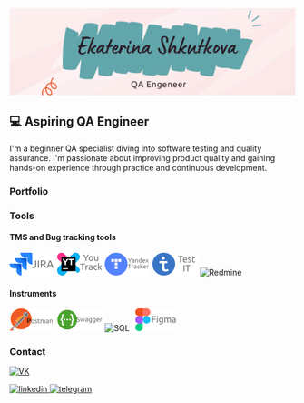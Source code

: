 ![Header](https://github.com/shkutkova/shkutkova/blob/main/assets/Ekaterina%20Shkutkova.png)

## 💻 Aspiring QA Engineer
I'm a beginner QA specialist diving into software testing and quality assurance.
I'm passionate about improving product quality and gaining hands-on experience through practice and continuous development.

### Portfolio

### Tools
#### TMS and Bug tracking tools
![Jira](https://raw.githubusercontent.com/shkutkova/shkutkova/refs/heads/main/assets/Jira.png)
![YouTrack](https://raw.githubusercontent.com/shkutkova/shkutkova/refs/heads/main/assets/YouTrack.png)
![Yandex Tracker](https://raw.githubusercontent.com/shkutkova/shkutkova/refs/heads/main/assets/YT.png)
![TestIT](https://raw.githubusercontent.com/shkutkova/shkutkova/refs/heads/main/assets/Test%20IT.png)
![Redmine](https://img.shields.io/badge/-Redmine-333333?style=for-the-badge&logo=redmine)

#### Instruments 


![Postman](https://raw.githubusercontent.com/shkutkova/shkutkova/refs/heads/main/assets/Postman.png)
![Swagger](https://raw.githubusercontent.com/shkutkova/shkutkova/refs/heads/main/assets/Swagger.png)
![SQL](https://img.shields.io/badge/-SQL-18191a?style=for-the-badge&logo=)
![Figma](https://raw.githubusercontent.com/shkutkova/shkutkova/refs/heads/main/assets/Figma.png)

### Contact
[![VK](https://img.shields.io/badge/-vk-18191a?style=for-the-badge&logo=vk&logoColor=8ab4f8)](https://vk.com/k.shkutkova)

  <div id="badges">
    <a href="https://www.linkedin.com-*-" target="_blank">
      <img src="https://cdn-icons-png.flaticon.com/512/2504/2504799.png" width="40" height="40" alt="linkedin" />
    </a>
    <a href="https://t.me/-*-" target="_blank">
      <img src="https://cdn-icons-png.flaticon.com/512/2111/2111646.png" width="40" height="40" alt="telegram" />
    </a>
  </div>



